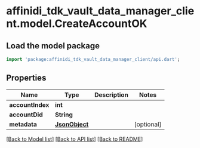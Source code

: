 # affinidi_tdk_vault_data_manager_client.model.CreateAccountOK

## Load the model package

```dart
import 'package:affinidi_tdk_vault_data_manager_client/api.dart';
```

## Properties

| Name             | Type                  | Description | Notes      |
| ---------------- | --------------------- | ----------- | ---------- |
| **accountIndex** | **int**               |             |
| **accountDid**   | **String**            |             |
| **metadata**     | [**JsonObject**](.md) |             | [optional] |

[[Back to Model list]](../README.md#documentation-for-models) [[Back to API list]](../README.md#documentation-for-api-endpoints) [[Back to README]](../README.md)
